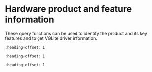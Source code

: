 # Hardware product and feature information

These query functions can be used to identify the product and its key features and to get VGLite driver information.


```{include} ../topics/enumerations_for_product_and_feature_queries.md
:heading-offset: 1
```

```{include} ../topics/structures_for_product_and_feature_queries.md
:heading-offset: 1
```

```{include} ../topics/functions_for_product_and_feature_queries.md
:heading-offset: 1
```

